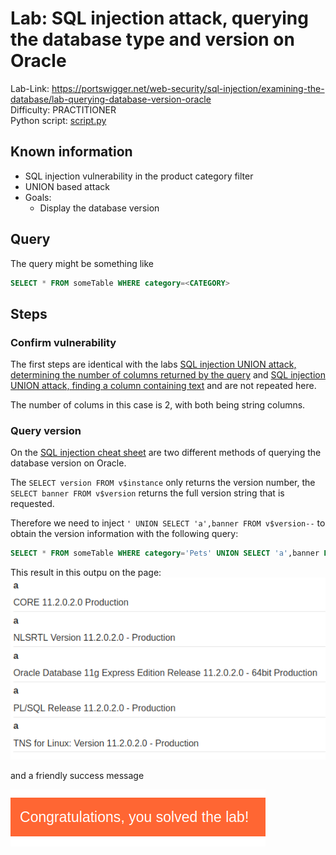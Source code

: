 # Lab: SQL injection attack, querying the database type and version on Oracle

Lab-Link: <https://portswigger.net/web-security/sql-injection/examining-the-database/lab-querying-database-version-oracle>  
Difficulty: PRACTITIONER  
Python script: [script.py](script.py)  

## Known information

- SQL injection vulnerability in the product category filter
- UNION based attack
- Goals:
  - Display the database version

## Query

The query might be something like

```sql
SELECT * FROM someTable WHERE category=<CATEGORY>
```

## Steps

### Confirm vulnerability

The first steps are identical with the labs [SQL injection UNION attack, determining the number of columns returned by the query](../SQL_injection_UNION_attack,_determining_the_number_of_columns_returned_by_the_query/README.md) and [SQL injection UNION attack, finding a column containing text](../SQL_injection_UNION_attack,_finding_a_column_containing_text/README.md) and are not repeated here.

The number of colums in this case is 2, with both being string columns.

### Query version

On the [SQL injection cheat sheet](https://portswigger.net/web-security/sql-injection/cheat-sheet) are two different methods of querying the database version on Oracle.

The `SELECT version FROM v$instance` only returns the version number, the `SELECT banner FROM v$version` returns the full version string that is requested.

Therefore we need to inject `' UNION SELECT 'a',banner FROM v$version--` to obtain the version information with the following query:

```sql
SELECT * FROM someTable WHERE category='Pets' UNION SELECT 'a',banner FROM v$version--'
```

This result in this outpu on the page:
![version results](img/result.png)

and a friendly success message

![success](img/success.png)
